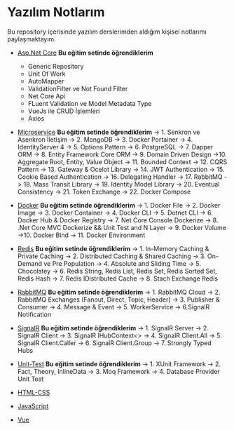 # Yazılım Notlarım

Bu repository içerisinde yazılım derslerimden aldığım kişisel notlarımı paylaşmaktayım.

- [Asp.Net Core](https://drive.google.com/file/d/12p4UyUdtLoz0vHDqmwl0z44jkVdyiprX/view)
**Bu eğitim setinde öğrendiklerim**
	- Generic Repository
	- Unit Of Work
	- AutoMapper
	- ValidationFilter ve Not Found Filter
	- Net Core Api 
	- FLuent Validation ve Model Metadata Type
	- VueJs ile CRUD İşlemleri
	- Axios

- [Microservice](https://drive.google.com/file/d/18I9NpnZXm_IknSZye7BJm8P5zgupZPpa/view)
**Bu eğitim setinde öğrendiklerim**
-> 1. Senkron ve Asenkron İletişim
-> 2. MongoDB
-> 3. Docker Portainer
-> 4. IdentityServer 4
-> 5. Options Pattern
-> 6. PostgreSQL
-> 7. Dapper ORM
-> 8. Entity Framework Core ORM
-> 9. Domain Driven Design
->10. Aggregate Root, Entity, Value Object
-> 11. Bounded Context
-> 12. CQRS Pattern
-> 13. Gateway & Ocelot Library
-> 14. JWT Authentication
-> 15. Cookie Based Authentication
-> 16. Delegating Handler
-> 17. RabbitMQ
-> 18. Mass Transit Library
-> 19. Identity Model Library
-> 20. Eventual Consistency
-> 21. Token Exchange
-> 22. Docker Compose

- [Docker](https://drive.google.com/file/d/15PD9wrxOsnxXRaHbtoOwXP81i1GNbnEY/view)
**Bu eğitim setinde öğrendiklerim**
-> 1. Docker File
-> 2. Docker İmage
-> 3. Docker Container
-> 4. Docker CLI
-> 5. Dotnet CLI
-> 6. Docker Hub & Docker Registry
-> 7. Net Core Console Dockerize
-> 8. .Net Core MVC Dockerize && Unit Test and N Layer
-> 9. Docker Volume
->10. Docker Bind
-> 11. Docker Environment

- [Redis](https://drive.google.com/file/d/15LJbO8GfH_89gzjCN11evwxOVylMtp71/view)
**Bu eğitim setinde öğrendiklerim**
-> 1. In-Memory Caching & Private Caching
-> 2. Distributed Caching & Shared Caching
-> 3. On-Demand ve Pre Population
-> 4. Absolute and Sliding Time
-> 5. Chocolatey
-> 6. Redis String, Redis List, Redis Set, Redis Sorted Set, Redis Hash
-> 7. Redis IDistributed Cache
-> 8. Stach Exchange Redis
- [RabbitMQ](https://drive.google.com/file/d/1RwmsyIuT3riC7sCovGcd827pK2-uNUVV/view)
**Bu eğitim setinde öğrendiklerim**
-> 1. RabbitMQ Cloud
-> 2. RabbitMQ Exchanges (Fanout, Direct, Topic, Header)
-> 3. Publisher & Consumer
-> 4. Message & Event
-> 5. WorkerService
-> 6.SignalR Notification
- [SignalR](https://drive.google.com/file/d/1Bg3-tV4vMRJn4-u9slbLKHIJAP0gtM8b/view)
**Bu eğitim setinde öğrendiklerim**
-> 1. SignalR Server
-> 2. SignalR Client
-> 3. SignalR IHubContext<>
-> 4. SignalR Client.All
-> 5. SignalR Client.Caller
-> 6. SignalR Client.Group
-> 7. Strongly Typed Hubs

- [Unit-Test](https://drive.google.com/file/d/1UjY5WV8qKcpcsgKMcaYjmqsCPy7boSgy/view)
**Bu eğitim setinde öğrendiklerim**
-> 1. XUnit Framework
-> 2. Fact, Theory, InlineData
-> 3. Moq Framework
-> 4. Database Provider Unit Test


- [HTML-CSS](https://drive.google.com/file/d/15agRhvRSZNx_dtfIPS5fLmiqls0T0s-m/view)
- [JavaScript](https://drive.google.com/file/d/176f6H7Ls0CGqXQHX1mBtcs9u7EjfVd1r/view)
- [Vue](https://drive.google.com/file/d/156xDOTzgkMl2JhuY-3pbnN6I9qJXo2aB/view)



